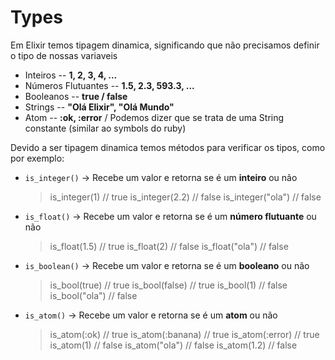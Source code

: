 # Types

Em Elixir temos tipagem dinamica, significando que não precisamos
definir o tipo de nossas variaveis

- Inteiros -- **1, 2, 3, 4, ...**
- Números Flutuantes -- **1.5, 2.3, 593.3, ...**
- Booleanos -- **true / false**
- Strings -- **"Olá Elixir", "Olá Mundo"**
- Atom -- **:ok, :error** / Podemos dizer que se trata de uma String constante (similar ao symbols do ruby)

Devido a ser tipagem dinamica temos métodos para verificar os tipos, como por exemplo:

- `is_integer()` -> Recebe um valor e retorna se é um **inteiro** ou não

  > is_integer(1) // true
  > is_integer(2.2) // false
  > is_integer("ola") // false

- `is_float()` -> Recebe um valor e retorna se é um **número flutuante** ou não

  > is_float(1.5) // true
  > is_float(2) // false
  > is_float("ola") // false

- `is_boolean()` -> Recebe um valor e retorna se é um **booleano** ou não

  > is_bool(true) // true
  > is_bool(false) // true
  > is_bool(1) // false
  > is_bool("ola") // false

- `is_atom()` -> Recebe um valor e retorna se é um **atom** ou não
  > is_atom(:ok) // true
  > is_atom(:banana) // true
  > is_atom(:error) // true
  > is_atom(1) // false
  > is_atom("ola") // false
  > is_atom(1.2) // false
